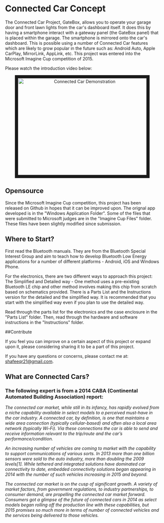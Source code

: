 # Connected Car Concept

The Connected Car Project, GateBox, allows you to operate your garage door and front lawn lights from the car's dashboard itself. It does this by having a smartphone interact with a gateway panel (the GateBox panel) that is placed within the garage. The smartphone is mirrored onto the car's dashboard. This is possible using a number of Connected Car features which are likely to grow popular in the future such as: Android Auto, Apple CarPlay, MirrorLink, AppLink, etc. This project was entered into the Microsoft Imagine Cup competition of 2015.

Please watch the introduction video below:

<div style="text-align: center">
<a href="http://www.youtube.com/watch?feature=player_embedded&v=YNrUQAdRSC8
" target="_blank"><img src="http://img.youtube.com/vi/YNrUQAdRSC8/0.jpg" 
alt="Connected Car Demonstration" width="420" height="315" border="10" /></a>
</div>

## Opensource
Since the Microsoft Imagine Cup competition, this project has been released on Github in hopes that it can be improved upon. The orignal app developed is in the "Windows Application Folder". Some of the files that were submitted to Microsoft judges are in the "Imagine Cup Files" folder. These files have been slightly modified since submission. 

## Where to Start?
First read the Bluetooth manuals. They are from the Bluetooth Special Interest Group and aim to teach how to develop Bluetooth Low Energy applications for a number of different platforms  - Android, iOS and Windows Phone.

For the electronics, there are two different ways to approach this project: The Simplified and Detailed way - One method uses a pre-existing Bluetooth LE chip and other method involves making this chip from scratch based on schematics provided. There is a Parts List and the Instructions version for the detailed and the simplified way. It is recommended that you start with the simplified way even if you plan to use the detailed way.

Read through the parts list for the electronics and the case enclosure in the "Parts List" folder. Then, read through the hardware and software instructions in the "Instructions" folder.

##Contribute

If you feel you can improve on a certain aspect of this project or expand upon it, please considering sharing it to be a part of this project.

If you have any questions or concerns, please contact me at: shafeeqr21@gmail.com.

## What are Connected Cars?

### The following expert is from a 2014 CABA (Continental Automated Building Association) report:

*The connected car market, while still in its infancy, has rapidly evolved from a niche capability available in select models to a perceived must-have in the car industry. A connected car, by definition, is one that maintains a wide area connection (typically cellular-based) and often also a local area network (typically Wi-Fi). Via these connections the car is able to send and receive information relevant to the trip/route and the car’s performance/condition.*

*An increasing number of vehicles are coming to market with the capability to support communications of various sorts. In 2013 more than one billion sensors were sold to the auto industry, more than doubling the 2009 levels[1]. While tethered and integrated solutions have dominated car connectivity to date, embedded connectivity solutions began appearing in 2014 with the number of such vehicles increasing in 2015 and beyond.*

*The connected car market is on the cusp of significant growth. A variety of market factors, from government regulations, to industry partnerships, to consumer demand, are propelling the connected car market forward. Consumers got a glimpse of the future of connected cars in 2014 as select models began rolling off the production line with these capabilities, but 2015 promises so much more in terms of number of connected vehicles and the services being delivered to those vehicles.* 

## 
